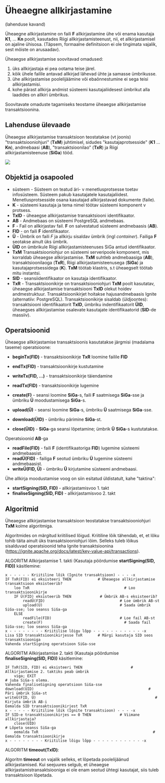 # Üheaegne allkirjastamine

(lahenduse kavand)

Üheaegne allkirjastamine on faili **F** allkirjastamine ühe või enama kasutaja **K1**, ... **Kn** poolt, kasutades Riigi allkirjastamisteenust, nii, et allkirjastamisel on ajaline ühisosa. (Täpsem, formaalne definitsioon ei ole tingimata vajalik, sest mõiste on arusaadav).

Üheaegse allkirjastamise soovitavad omadused:

1. üks allkirjastaja ei pea ootama teise järel.
2. kõik ühele failile antavad allkirjad lähevad ühte ja samasse ümbrikusse.
3. ühe allkirjastamise poolelijäämine või ebaõnnestumine ei sega teisi allkirjastamisi.
4. kohe pärast allkirja andmist süsteemi kasutajaliidesest ümbrikut alla laadides on allkiri ümbrikus.  

Soovitavate omaduste tagamiseks teostame üheaegse allkirjastamise transaktsioonina.
  
## Lahenduse ülevaade

Üheaegse allkirjastamise transaktsioon teostatakse (vt joonis) "transaktsiooniohjuri" (**TxM**) juhtimisel, sidudes "kasutajaprotsesside" (**K1** ... **Kn**), andmebaasi (**AB**), "transaktsioonilao" (**TxR**) ja Riigi allkirjastamisteenuse (**SiGa**) tööd.

![](Joonis-01.png)

## Objektid ja osapooled

- süsteem - Süsteem on teatud äri- v menetlusprotsesse toetav infosüsteem. Süsteem pakub kasutajatele kasutajaliidest. Menetlusprotsesside osana kasutajad allkirjastavad dokumente (faile). 
- **K**    - süsteemi kasutaja ja tema nimel töötav süsteemi komponent v protsess.
- **TxID**    - üheaegse allkirjastamise transaktsiooni identifikaator.
- **AB**    - Andmebaas on süsteemi PostgreSQL andmebaas.
- **F**    - Fail on allkirjastav fail. **F** on salvestatud süsteemi andmebaasis (**AB**).
- **FID**    - on faili **F** identifikaator.
- **Ü** -    Ümbrik on faili *F* ja allkirju sisaldav ümbrik (ingl _container_). Failiga **F** seotakse ainult üks ümbrik.
- **ÜID**    on ümbrikule Riigi allkirjastamisteenuses SiGa antud identifikaator.
- **TxM**    Transaktsiooniohjur on süsteemi serveripoole komponent, mis korraldab üheaegse allkirjastamise. **TxM** suhtleb andmebaasiga (**AB**), transaktsioonilaoga (**TxR**), Riigi allkirjastamisteenusega (**SiGa**) ja kasutajaprotsessidega (**K**). **TxM** töötab klastris, s.t üheaegselt töötab mitu instantsi.
- **SID** -    seansiidentifikaator on kasutaja identifikaator.
- **TxR** -    Transaktsioonikirje on transaktsiooniohjuri **TxM** poolt kasutatav, üheaegse allkirjastamise transaktsiooni **TxID** olekut hoidev andmestruktuur. Transaktsioonikirjet hoitakse  hajusandmebaasis Ignite (alternatiiv: PostgreSQL). Transaktsioonikirje sisaldab (üldjoontes): transaktsiooni identifikaatorit **TxID**, ümbriku indentifikaatorit **ÜID**, üheaegses allkirjastamise osalevate kasutajate identifikaatorid (**SID**-de massiiv).

## Operatsioonid

Üheaegse allkirjastamise transaktsioonis kasutatakse järgmisi (madalama taseme) operatsioone:
- **beginTx(FID)** - transaktsioonikirje **TxR** loomine failile **FID** 
- **endTx(FID)** - transaktsioonikirje kustutamine
- **writeTx(FID, ...)** - transaktsioonikirje täiendamine
- **readTx(FID)** - transaktsioonikirje lugemine

- **create(F)** - seansi loomine **SiGa**-s, faili **F** saatmisega **SiGa**-sse ja ümbriku **Ü**
moodustamisega **SiGa**-s.
- **upload(Ü)** - seansi loomine **SiGa**-s, ümbriku **Ü** saatmisega **SiGa**-sse.
- **download(ÜID)** - ümbriku pärimine **SiGa**-st. 
- **close(ÜID)** - **SiGa**-ga seansi lõpetamine; ümbrik **Ü** **SiGa**-s kustutatakse.

Operatsioonid **AB**-ga
- **readFile(FID)** -    faili **F** (identifikaatoriga **FID**) lugemine süsteemi andmebaasist.
- **readÜ(FID)** - failiga **F** seotud ümbriku **Ü** lugemine süsteemi andmebaasist.
- **writeÜ(FID, Ü)** - ümbriku **Ü** kirjutamine süsteemi andmebaasi.

Ühe allkirja moodustamise voog on siin esitatud üldistatult, kahe "taktina":
- **startSigning(SID, FID)** - allkirjastamisvoo 1. takt
- **finaliseSigning(SID, FID)** - allkirjastamisvoo 2. takt

## Algoritmid

Üheaegse allkirjastamise transaktsioon teostatakse transaktsiooniohjuri **TxM** kolme algoritmiga.

Algoritmides on märgitud kriitilised lõigud. Kriitiline lõik tähendab, et, et lõku tohib täita ainult üks transaktsiooniohjuri lõim. Selleks tuleb lõikus sisalduvad operatsioonid teha Ignite transaktsioonina (https://ignite.apache.org/docs/latest/key-value-api/transactions). 

ALGORITM Allkirjastamise 1. takti (Kasutaja pöördumise **startSigning(SID, FID))** käsitlemine:

````
x - - - - - Kriitiline lõik (Ignite transaktsioon) - - - -x
IF TxR(FID) ei eksisteeri THEN            # Üheaegse allkirjastamise transaktsioon eksisteerib?
    loo TxR                                           # Loo transaktsioonikirje
    IF Ü(FID) eksisteerib THEN             # Ümbrik AB-s eksisteerib?
        readÜ(FID)                                  # Loe ümbrik AB-st
        upload(Ü)                                   # Saada ümbrik SiGa-sse; loo seanss SiGa-ga
    ELSE
        readFile(FID)                               # Loe fail AB-st
        create(F)                                     # Saada fail SiGa-sse; loo seanss SiGa-ga
x - - - - - - - - Kriitilise lõigu lõpp - - - - - - - - - - - -x
Lisa SID transaktsioonikirjesse TxR       # Märgi kasutaja SID seos transaktsiooniga
Vahenda startSigning operatsioon SiGa-sse        
````

ALGORITM Allkirjastamise 2. takti (Kasutaja pöördumise **finaliseSigning(SID, FID))** käsitlemine:

````
IF TxR(SID, FID) ei eksisteeri THEN                      # Allkirjastamise 2. taktiks peab ümbrik
    viga; EXIT                                                         # juba SiGa-s olema. 
Vahenda finaliseSigning operatsioon SiGa-sse
download(ÜID)                                                    # Päri ümbrik SiGa-st
writeÜ(FID, Ü)                                                      # Kirjuta ümbrik AB-i
Eemalda SID transaktsioonikirjest TxR
x - - - - - Kriitiline lõik (Ignite transaktsioon) - - - -x
IF SID-e transaktsioonikirjes == 0 THEN             # Viimane allkirjastaja?
    close(ÜID)                                                        # Lõpeta seanss SiGa-ga
    eemalda TxR                                                    # Eemalda transaktsioonikirje
x - - - - - - - - Kriitilise lõigu lõpp - - - - - - - - - - - -x
````

ALGORITM **timeout(TxID)**:

Algoritm **timeout** on vajalik selleks, et lõpetada poolelijäänud allkirjastamised. Kui seejuures selgub, et üheaegse allkirjastamistransaktsiooniga ei ole enam seotud ühtegi kasutajat, siis tuleb transaktsioon lõpetada.

